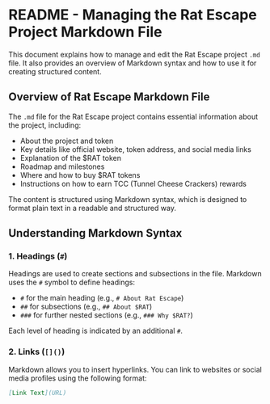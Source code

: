 # README - Managing the Rat Escape Project Markdown File

This document explains how to manage and edit the Rat Escape project `.md` file. It also provides an overview of Markdown syntax and how to use it for creating structured content.

## Overview of Rat Escape Markdown File

The `.md` file for the Rat Escape project contains essential information about the project, including:

- About the project and token
- Key details like official website, token address, and social media links
- Explanation of the $RAT token
- Roadmap and milestones
- Where and how to buy $RAT tokens
- Instructions on how to earn TCC (Tunnel Cheese Crackers) rewards

The content is structured using Markdown syntax, which is designed to format plain text in a readable and structured way.

## Understanding Markdown Syntax

### 1. Headings (`#`)
Headings are used to create sections and subsections in the file. Markdown uses the `#` symbol to define headings:

- `#` for the main heading (e.g., `# About Rat Escape`)
- `##` for subsections (e.g., `## About $RAT`)
- `###` for further nested sections (e.g., `### Why $RAT?`)

Each level of heading is indicated by an additional `#`.

### 2. Links (`[]()`)
Markdown allows you to insert hyperlinks. You can link to websites or social media profiles using the following format:

```markdown
[Link Text](URL)
